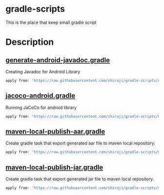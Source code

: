 # gradle-scripts
This is the place that keep small gradle script

# Description

## [generate-android-javadoc.gradle](https://github.com/shiraji/gradle-scripts/blob/master/generate-android-javadoc.gradle)

Creating Javadoc for Android Library

```groovy
apply from: 'https://raw.githubusercontent.com/shiraji/gradle-scripts/master/generate-android-javadoc.gradle'
```

## [jacoco-android.gradle](https://github.com/shiraji/gradle-scripts/blob/master/jacoco-android.gradle)

Running JaCoCo for android library

```groovy
apply from: 'https://raw.githubusercontent.com/shiraji/gradle-scripts/master/jacoco-android.gradle'
```

## [maven-local-publish-aar.gradle](https://github.com/shiraji/gradle-scripts/blob/master/maven-local-publish-aar.gradle)

Create gradle task that export generated aar file to maven local repository.

```groovy
apply from: 'https://raw.githubusercontent.com/shiraji/gradle-scripts/master/maven-local-publish-aar.gradle'
```

## [maven-local-publish-jar.gradle](https://github.com/shiraji/gradle-scripts/blob/master/maven-local-publish-jar.gradle)

Create gradle task that export generated jar file to maven local repository.

```groovy
apply from: 'https://raw.githubusercontent.com/shiraji/gradle-scripts/master/maven-local-publish-jar.gradle'
```

